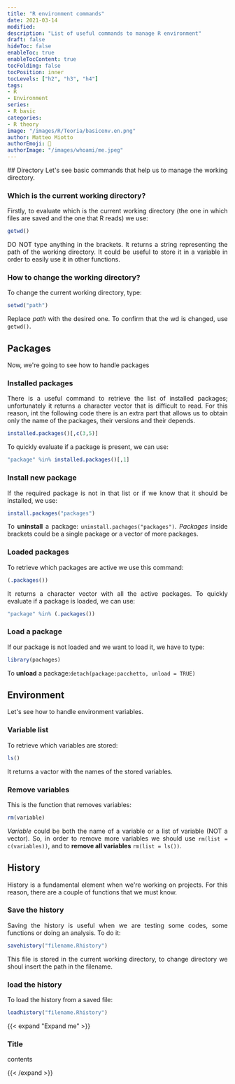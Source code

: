 ```yaml
---
title: "R environment commands"
date: 2021-03-14
modified: 
description: "List of useful commands to manage R environment"
draft: false
hideToc: false
enableToc: true
enableTocContent: true
tocFolding: false
tocPosition: inner
tocLevels: ["h2", "h3", "h4"]
tags:
- R
- Environment
series:
- R basic
categories:
- R theory
image: "/images/R/Teoria/basicenv.en.png"
author: Matteo Miotto
authorEmoji: 🤖
authorImage: "/images/whoami/me.jpeg"
---
```

<div style="text-align: justify;">
## Directory
Let's see basic commands that help us to manage the working directory.

### Which is the current working directory?
Firstly, to evaluate which is the current working directory (the one in which files are saved and the one that R reads) we use:
``` R
getwd()
```
DO NOT type anything in the brackets.
It returns a string representing the path of the working directory. It could be useful to store it in a variable in order to easily use it in other functions.

### How to change the working directory?
To change the current working directory, type:
``` R
setwd("path")
```
Replace *path* with the desired one. To confirm that the wd is changed, use `getwd()`.

## Packages
Now, we're going to see how to handle packages

### Installed packages
There is a useful command to retrieve the list of installed packages; unfortunately it returns a character vector that is difficult to read. For this reason, int the following code there is an extra part that allows us to obtain only the name of the packages, their versions and their depends.
``` R
installed.packages()[,c(3,5)]
```
To quickly evaluate if a package is present, we can use:
``` R
"package" %in% installed.packages()[,1]
```

### Install new package
If the required package is not in that list or if we know that it should be installed, we use:
``` R
install.packages("packages")
```
To **uninstall** a package: `uninstall.pachages("packages")`.
*Packages* inside brackets could be a single package or a vector of more packages.

### Loaded packages
To retrieve which packages are active we use this command:
``` R
(.packages())
```
It returns a character vector with all the active packages.
To quickly evaluate if a package is loaded, we can use:
``` R
"package" %in% (.packages())
```

### Load a package
If our package is not loaded and we want to load it, we have to type:
``` R
library(pachages)
```
To **unload** a package:`detach(package:pacchetto, unload = TRUE)`

## Environment
Let's see how to handle environment variables.

### Variable list
To retrieve which variables are stored:
``` R
ls()
```
It returns a vactor with the names of the stored variables.

### Remove variables
This is the function that removes variables:
``` R
rm(variable)
```
*Variable*  could be both the name of a variable or a list of variable (NOT a vector). So, in order to remove more variables we should use `rm(list = c(variables))`, and to **remove all variables** `rm(list = ls())`.

## History
History is a fundamental element when we're working on projects. For this reason, there are a couple of functions that we must know.

### Save the history
Saving the history is useful when we are testing some codes, some functions or doing an analysis. To do it:
``` R
savehistory("filename.Rhistory")
```
This file is stored in the current working directory, to change directory we shoul insert the path in the filename.

### load the history
To load the history from a saved file:
``` R
loadhistory("filename.Rhistory")
```

{{< expand "Expand me" >}}

### Title

contents

{{< /expand >}}
</div>


